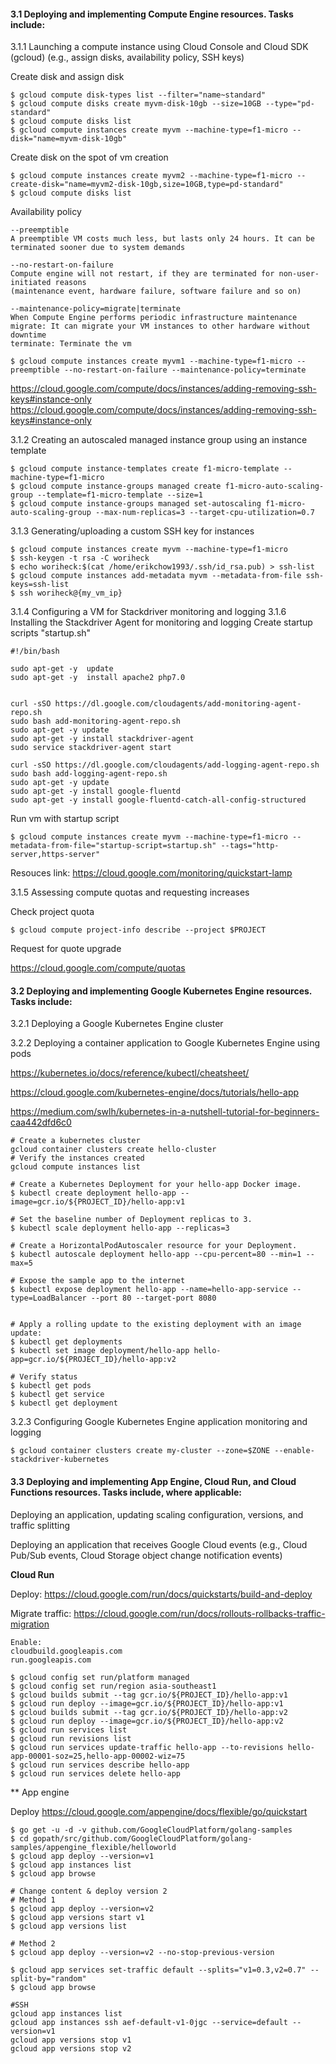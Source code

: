 #### 3.1 Deploying and implementing Compute Engine resources. Tasks include:

3.1.1 Launching a compute instance using Cloud Console and Cloud SDK (gcloud)
(e.g., assign disks, availability policy, SSH keys)

Create disk and assign disk
```
$ gcloud compute disk-types list --filter="name~standard"
$ gcloud compute disks create myvm-disk-10gb --size=10GB --type="pd-standard"
$ gcloud compute disks list
$ gcloud compute instances create myvm --machine-type=f1-micro --disk="name=myvm-disk-10gb"
```

Create disk on the spot of vm creation
```
$ gcloud compute instances create myvm2 --machine-type=f1-micro --create-disk="name=myvm2-disk-10gb,size=10GB,type=pd-standard"
$ gcloud compute disks list
```

Availability policy

```
--preemptible
A preemptible VM costs much less, but lasts only 24 hours. It can be terminated sooner due to system demands

--no-restart-on-failure
Compute engine will not restart, if they are terminated for non-user-initiated reasons 
(maintenance event, hardware failure, software failure and so on)

--maintenance-policy=migrate|terminate
When Compute Engine performs periodic infrastructure maintenance
migrate: It can migrate your VM instances to other hardware without downtime
terminate: Terminate the vm

$ gcloud compute instances create myvm1 --machine-type=f1-micro --preemptible --no-restart-on-failure --maintenance-policy=terminate
```

https://cloud.google.com/compute/docs/instances/adding-removing-ssh-keys#instance-only
https://cloud.google.com/compute/docs/instances/adding-removing-ssh-keys#instance-only

3.1.2 Creating an autoscaled managed instance group using an instance template
```
$ gcloud compute instance-templates create f1-micro-template --machine-type=f1-micro
$ gcloud compute instance-groups managed create f1-micro-auto-scaling-group --template=f1-micro-template --size=1
$ gcloud compute instance-groups managed set-autoscaling f1-micro-auto-scaling-group --max-num-replicas=3 --target-cpu-utilization=0.7
```

3.1.3 Generating/uploading a custom SSH key for instances
```
$ gcloud compute instances create myvm --machine-type=f1-micro
$ ssh-keygen -t rsa -C woriheck
$ echo woriheck:$(cat /home/erikchow1993/.ssh/id_rsa.pub) > ssh-list
$ gcloud compute instances add-metadata myvm --metadata-from-file ssh-keys=ssh-list
$ ssh woriheck@{my_vm_ip}
```

3.1.4 Configuring a VM for Stackdriver monitoring and logging
3.1.6 Installing the Stackdriver Agent for monitoring and logging
Create startup scripts "startup.sh"
```
#!/bin/bash

sudo apt-get -y  update
sudo apt-get -y  install apache2 php7.0


curl -sSO https://dl.google.com/cloudagents/add-monitoring-agent-repo.sh
sudo bash add-monitoring-agent-repo.sh
sudo apt-get -y update
sudo apt-get -y install stackdriver-agent
sudo service stackdriver-agent start

curl -sSO https://dl.google.com/cloudagents/add-logging-agent-repo.sh
sudo bash add-logging-agent-repo.sh
sudo apt-get -y update
sudo apt-get -y install google-fluentd
sudo apt-get -y install google-fluentd-catch-all-config-structured
```

Run vm with startup script
```
$ gcloud compute instances create myvm --machine-type=f1-micro --metadata-from-file="startup-script=startup.sh" --tags="http-server,https-server"
```


Resouces link: https://cloud.google.com/monitoring/quickstart-lamp

3.1.5 Assessing compute quotas and requesting increases

Check project quota

```
$ gcloud compute project-info describe --project $PROJECT
```

Request for quote upgrade

https://cloud.google.com/compute/quotas


#### 3.2 Deploying and implementing Google Kubernetes Engine resources. Tasks include:
3.2.1 Deploying a Google Kubernetes Engine cluster

3.2.2 Deploying a container application to Google Kubernetes Engine using pods

https://kubernetes.io/docs/reference/kubectl/cheatsheet/

https://cloud.google.com/kubernetes-engine/docs/tutorials/hello-app

https://medium.com/swlh/kubernetes-in-a-nutshell-tutorial-for-beginners-caa442dfd6c0

```
# Create a kubernetes cluster
gcloud container clusters create hello-cluster
# Verify the instances created
gcloud compute instances list

# Create a Kubernetes Deployment for your hello-app Docker image.
$ kubectl create deployment hello-app --image=gcr.io/${PROJECT_ID}/hello-app:v1

# Set the baseline number of Deployment replicas to 3.
$ kubectl scale deployment hello-app --replicas=3

# Create a HorizontalPodAutoscaler resource for your Deployment.
$ kubectl autoscale deployment hello-app --cpu-percent=80 --min=1 --max=5

# Expose the sample app to the internet
$ kubectl expose deployment hello-app --name=hello-app-service --type=LoadBalancer --port 80 --target-port 8080


# Apply a rolling update to the existing deployment with an image update:
$ kubectl get deployments
$ kubectl set image deployment/hello-app hello-app=gcr.io/${PROJECT_ID}/hello-app:v2
```

```
# Verify status
$ kubectl get pods
$ kubectl get service
$ kubectl get deployment
```

3.2.3 Configuring Google Kubernetes Engine application monitoring and logging

```
$ gcloud container clusters create my-cluster --zone=$ZONE --enable-stackdriver-kubernetes
```

#### 3.3 Deploying and implementing App Engine, Cloud Run, and Cloud Functions resources. Tasks include, where applicable:

Deploying an application, updating scaling configuration, versions, and traffic splitting

Deploying an application that receives Google Cloud events 
(e.g., Cloud Pub/Sub events, Cloud Storage object change notification events)


**Cloud Run**

Deploy: https://cloud.google.com/run/docs/quickstarts/build-and-deploy

Migrate traffic: https://cloud.google.com/run/docs/rollouts-rollbacks-traffic-migration
```
Enable:
cloudbuild.googleapis.com
run.googleapis.com

$ gcloud config set run/platform managed
$ gcloud config set run/region asia-southeast1
$ gcloud builds submit --tag gcr.io/${PROJECT_ID}/hello-app:v1
$ gcloud run deploy --image=gcr.io/${PROJECT_ID}/hello-app:v1
$ gcloud builds submit --tag gcr.io/${PROJECT_ID}/hello-app:v2
$ gcloud run deploy --image=gcr.io/${PROJECT_ID}/hello-app:v2
$ gcloud run services list
$ gcloud run revisions list
$ gcloud run services update-traffic hello-app --to-revisions hello-app-00001-soz=25,hello-app-00002-wiz=75
$ gcloud run services describe hello-app
$ gcloud run services delete hello-app
```

** App engine

Deploy https://cloud.google.com/appengine/docs/flexible/go/quickstart

```
$ go get -u -d -v github.com/GoogleCloudPlatform/golang-samples
$ cd gopath/src/github.com/GoogleCloudPlatform/golang-samples/appengine_flexible/helloworld
$ gcloud app deploy --version=v1
$ gcloud app instances list
$ gcloud app browse

# Change content & deploy version 2
# Method 1
$ gcloud app deploy --version=v2
$ gcloud app versions start v1
$ gcloud app versions list

# Method 2
$ gcloud app deploy --version=v2 --no-stop-previous-version

$ gcloud app services set-traffic default --splits="v1=0.3,v2=0.7" --split-by="random"
$ gcloud app browse

#SSH 
gcloud app instances list
gcloud app instances ssh aef-default-v1-0jgc --service=default --version=v1
gcloud app versions stop v1
gcloud app versions stop v2

```
